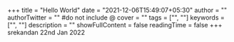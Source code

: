 +++
title = "Hello World"
date = "2021-12-06T15:49:07+05:30"
author = ""
authorTwitter = "" #do not include @
cover = ""
tags = ["", ""]
keywords = ["", ""]
description = ""
showFullContent = false
readingTime = false
+++
srekandan 22nd Jan 2022